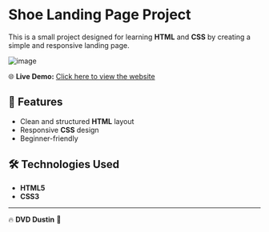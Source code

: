 # Shoe Landing Page Project  

This is a small project designed for learning **HTML** and **CSS** by creating a simple and responsive landing page.  

![image](https://github.com/user-attachments/assets/0c04a46c-6c94-462e-9245-1b9952265a29)


🌐 **Live Demo:** [Click here to view the website](https://dinhvuduc.github.io/shoe-landing-page/)  

## 📌 Features  
- Clean and structured **HTML** layout  
- Responsive **CSS** design  
- Beginner-friendly  

## 🛠️ Technologies Used  
- **HTML5**  
- **CSS3**  

---

🔥 **DVD Dustin** 🎯
